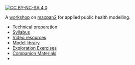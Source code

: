 [![CC BY-NC-SA 4.0][cc-by-nc-sa-shield]][cc-by-nc-sa]

A [workshop](https://canmod.github.io/macpan-workshop/) on [macpan2](https://canmod.github.io/macpan2) for applied public health modelling. 

[cc-by-nc-sa]: http://creativecommons.org/licenses/by-nc-sa/4.0/
[cc-by-nc-sa-image]: https://licensebuttons.net/l/by-nc-sa/4.0/88x31.png
[cc-by-nc-sa-shield]: https://img.shields.io/badge/License-CC%20BY--NC--SA%204.0-lightgrey.svg


* [Technical preparation](technical-preparation.md)
* [Syllabus](syllabus.md)
* [Video resources](video-resources.md)
* [Model library](https://github.com/canmod/macpan2/tree/main/inst/starter_models)
* [Exploration Exercises](exploration-exercises.md)
* [Companion Materials](companion-materials.md)
* 